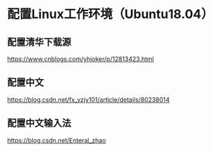 # 配置Linux工作环境（Ubuntu18.04）
## 配置清华下载源
https://www.cnblogs.com/yhjoker/p/12813423.html
## 配置中文
https://blog.csdn.net/fx_yzjy101/article/details/80238014
## 配置中文输入法
https://blog.csdn.net/Enteral_zhao
